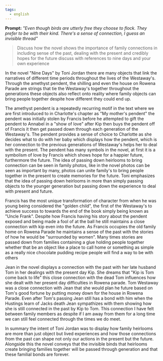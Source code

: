 ```yaml
---
tags:
  - english
---
```

**Prompt:**
*"Even though birds are utterly free they choose to flock. They prefer to be with their kind. There's a sense of connection, I guess an invisible thread"*
>Discuss how the novel shows the importance of family connections in including sense of the past, dealing with the present and credibly hopes for the future
>discuss with references to nine days and your own experience

In the novel "Nine Days" by Toni Jordan there are many objects that link the narratives of different time periods throughout the lives of the Westaway's. Through the amethyst pendent, the shilling and even the house on Rowena Parade are strings that tie the Westaway's together throughout the generations these objects also reflect onto reality where family objects can bring people together despite how different they could end up.

The amethyst pendent is a repeatedly recurring motif in the text where we are first introduced to in Charlotte's chapter as "My mother's pendent" the pendent was initially stolen by Francis before he attempted to gift the pendent to Annabel in a "show of love" after Kip then buys the pendent off of Francis it then get passed down through each generation of the Westaway's. The pendent provides a sense of choice to Charlotte as she decides what to do with her baby which displays how the pendent, which is her connection to the previous generations of Westaway's helps her to deal with the present. The pendent has many symbols in the novel, at first it is a symbolism of love by Francis which shows hope for a happier future, furthermore the future. The idea of passing down heirlooms to bring connection can be seen in family photos, like in the novel photos can be seen as important by many, photos can unite family's to bring people together in the present to create memories for the future. Toni emphasizes that the idea of passing down heirlooms in more than simply passing objects to the younger generation but passing down the experience to deal with present and future.

Francis has the most unique transformation of character from when he was young being considered the "golden child", the first of the Westaway's to achieve success to towards the end of the book simply being known as "Uncle Frank". Despite how Francis having his story about the pendent exposed and being made a fool of at the ball he still maintains a close connection with kip even into the future. As Francis occupies the old family home on Rowena Parade he maintains a sense of the past with the stories of how he would be "surrounded by women". Many times stories are passed down from families containing a glue holding people together whether that be an object like a place to call home or something as simple as a really nice chocolate pudding recipe people will find a way to be with others

Jean in the novel displays a connection with the past with her late husband Tom in her dealings with the present day Kip. She dreams that "Kip is Tom come back to life" this close connection with the dead Tom influences how she dealt with her present day difficulties in Rowena parade. Tom Westaway was a close connection with Jean that she would plan he future based on Tom's good fortune by putting money down for the house in Rowena Parade. Even after Tom's passing Jean still has a bond with him when the Hustings learn of Jacks death Jean sympathizes with them showing how she is still connected in the past by Kip to Tom. This connection I have felt between family members as despite if I am away from them for a long time we can still feel connected through the times we do meet.

In summary the intent of Toni Jordan was to display how family heirlooms are more than just object but lived experiences and how those connections from the past can shape not only our actions in the present but the future. Alongside this the novel conveys that the invisible binds that heirlooms create bringing families together will be passed through generation and that these familial bonds are forever.